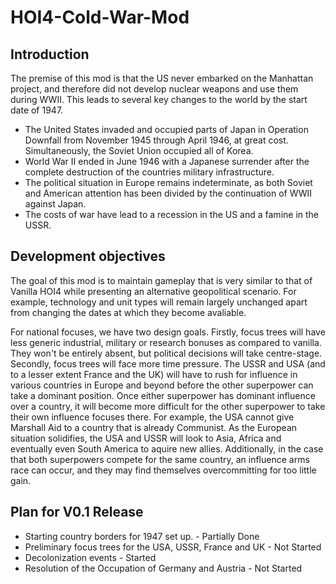 # HOI4-Cold-War-Mod

## Introduction

The premise of this mod is that the US never embarked on the Manhattan project, and therefore did not develop nuclear weapons and use them during WWII. This leads to several key changes to the world by the start date of 1947.

* The United States invaded and occupied parts of Japan in Operation Downfall from November 1945 through April 1946, at great cost. Simultaneously, the Soviet Union occupied all of Korea. 
* World War II ended in June 1946 with a Japanese surrender after the complete destruction of the countries military infrastructure.
* The political situation in Europe remains indeterminate, as both Soviet and American attention has been divided by the continuation of WWII against Japan.
* The costs of war have lead to a recession in the US and a famine in the USSR.

## Development objectives

The goal of this mod is to maintain gameplay that is very similar to that of Vanilla HOI4 while presenting an alternative geopolitical scenario. For example, technology and unit types will remain largely unchanged apart from changing the dates at which they become avaliable.

For national focuses, we have two design goals. Firstly, focus trees will have less generic industrial, military or research bonuses as compared to vanilla. They won't be entirely absent, but political decisions will take centre-stage. Secondly, focus trees will face more time pressure. The USSR and USA (and to a lesser extent France and the UK) will have to rush for influence in various countries in Europe and beyond before the other superpower can take a dominant position. Once either superpower has dominant influence over a country, it will become more difficult for the other superpower to take their own influence focuses there. For example, the USA cannot give Marshall Aid to a country that is already Communist. As the European situation solidifies, the USA and USSR will look to Asia, Africa and eventually even South America to aquire new allies. Additionally, in the case that both superpowers compete for the same country, an influence arms race can occur, and they may find themselves overcommitting for too little gain.

## Plan for V0.1 Release

* Starting country borders for 1947 set up. - Partially Done
* Preliminary focus trees for the USA, USSR, France and UK - Not Started
* Decolonization events - Started
* Resolution of the Occupation of Germany and Austria - Not Started
